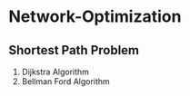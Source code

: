 # Network-Optimization

<h2> Shortest Path Problem </h2>

1. Dijkstra Algorithm
2. Bellman Ford Algorithm
